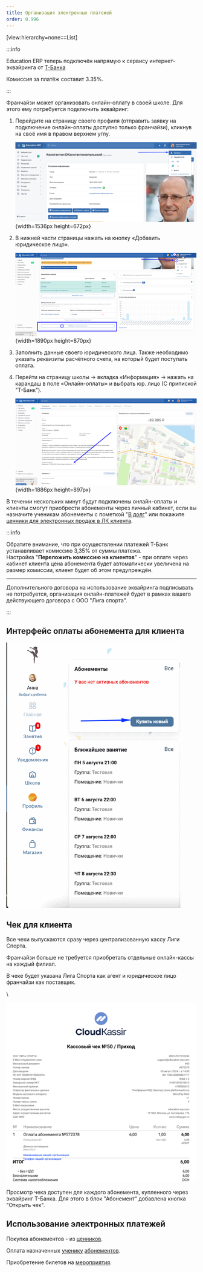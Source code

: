 ```yaml
---
title: Организация электронных платежей
order: 0.996
---
```


[view:hierarchy=none::::List]

:::info 

Education ERP теперь подключён напрямую к сервису интернет-эквайринга от [Т-Банка](https://www.tbank.ru/)

Комиссия за платёж составит 3.35%.

:::

Франчайзи может организовать онлайн-оплату в своей школе. Для этого ему потребуется подключить эквайринг:

1. Перейдите на страницу своего профиля (отправить заявку на подключение онлайн-оплаты доступно только франчайзи), кликнув на своё имя в правом верхнем углу. 

   ![](./organizaciya-elektronnykh-platezhei-2.png){width=1536px height=672px}

2. В нижней части страницы  нажать на кнопку «Добавить юридическое лицо».

   ![](./organizaciya-elektronnykh-platezhei-3.png){width=1890px height=870px}

3. Заполнить данные своего юридического лица. Также необходимо указать реквизиты расчётного счета, на который будет поступать оплата.

4. Перейти на страницу школы -> вкладка «Информация» -> нажать на карандаш в поле «Онлайн-оплаты» и выбрать юр. лицо (С припиской "Т-Банк").

   ![](./organizaciya-elektronnykh-platezhei-5.png){width=1886px height=897px}

В течении нескольких минут будут подключены онлайн-оплаты и клиенты смогут приобрести абонементы через личный кабинет, если вы назначите ученикам абонементы с пометкой "[В долг](../nachalo-raboty/shkola/abonementy/dobavlenie-abonementov/abonementy-v-dolg)" или покажите [ценники для электронных продаж в ЛК клиента](./../abonementy/cenniki/_index).

:::info 

Обратите внимание, что при осуществлении платежей T-Банк устанавливает комиссию 3,35% от суммы платежа.\
Настройка "**Переложить комиссию на клиентов**" - при оплате через кабинет клиента цена абонемента будет автоматически увеличена на размер комиссии, клиент будет об этом предупреждён.

---

Дополнительного договора на использование эквайринга подписывать не потребуется, организация онлайн-платежей будет в рамках вашего действующего договора с ООО "Лига спорта".

:::

## Интерфейс оплаты абонемента для клиента

![](./%D0%BE%D0%BF%D0%BB%D0%B0%D1%82%D0%B0.gif)

## Чек для клиента

Все чеки выпускаются сразу через централизованную кассу Лиги Спорта.

Франчайзи больше не требуется приобретать отдельные онлайн-кассы на каждый филиал.

В чеке будет указана Лига Спорта как агент и юридическое лицо франчайзи как поставщик.

\\

![](./image%20(81).png "Пример чека, получаемого клиентом")

Просмотр чека доступен для каждого абонемента, купленного через эквайринг Т-Банка. Для этого в блок "Абонемент" добавлена кнопка "Открыть чек".

## Использование электронных платежей

Покупка абонементов - из [ценников](./../abonementy/cenniki/_index).

Оплата назначенных [ученику](../ucheniki) [абонементов](https://app.gitbook.com/s/-MkFNHt9T_SX73MEMmIU/c/cgKOyxkqHa8Qxc8VSvAr/nachalo-raboty/shkola/abonementy/dobavlenie-abonementov/abonementy-v-dolg).

Приобретение билетов на [мероприятия](https://app.gitbook.com/s/-MkFNHt9T_SX73MEMmIU/c/cgKOyxkqHa8Qxc8VSvAr/nachalo-raboty/shkola/meropriyatiya).


